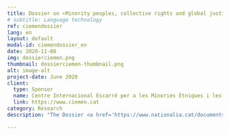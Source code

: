 ```yaml
---
title: Dossier on «Minority peoples, collective rights and global justice in Catalonia»
# subtitle: Language technology
ref: ciemendossier
lang: en
layout: default
modal-id: ciemendossier_en
date: 2020-11-08
img: dossierciemen.png
thumbnail: dossierciemen-thumbnail.png
alt: image-alt
project-date: June 2020
client:
  type: Sponsor
  name: Centre Internacional Escarré per a les Minories Ètniques i les Nacions (CIEMEN)
  link: https://www.ciemen.cat
category: Research
description: "The Dossier <a href='https://www.nationalia.cat/documents/coldc_19_20_drets_colectius_catalunya.pdf'>«Minority peoples, collective rights and global justice in Catalonia»</a> deals with the situation of collective rights of minority groups originating in Catalonia and was published in the 6th edition of the Collective Rights Collection of CIEMEN. The dossier is based on the research and analysis work carried out in 2019 by researchers Mariona Lladonosa (University of Lleida, UdL) and Özgür Güneş Öztürk (Col·lectivaT, UdL) on the main discourses and strategies being promoted in Catalonia in terms of collective rights. This paper proposes an approach to address the issue of collective rights in Catalonia with a perspective of global justice."

---
```

